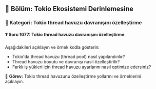 ## 📘 Bölüm: Tokio Ekosistemi Derinlemesine  
### 🔹 Kategori: Tokio thread havuzu davranışını özelleştirme  
#### ❓ Soru 1077: Tokio thread havuzu davranışını özelleştirme

Aşağıdakileri açıklayın ve örnek kodla gösterin:

- Tokio'da thread havuzu (thread pool) nasıl yapılandırılır?
- Thread havuzu boyutu ve davranışı nasıl özelleştirilir?
- Farklı iş yükleri için thread havuzu ayarlarını nasıl optimize edersiniz?

🔧 **Görev:** Tokio thread havuzunu özelleştirme yollarını ve örneklerini açıklayın.
